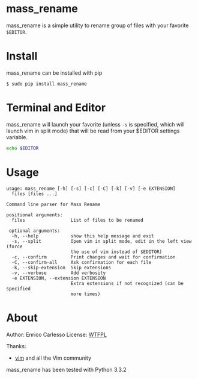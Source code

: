 # mass_rename

mass_rename is a simple utility to rename group of files with your favorite `$EDITOR`.

# Install

mass_rename can be installed with pip

```shell
$ sudo pip install mass_rename
```

# Terminal and Editor

mass_rename will launch your favorite (unless `-s` is specified, which will launch vim in split mode)
that will be read from your $EDITOR settings variable.

```bash
echo $EDITOR
```

# Usage

```
usage: mass_rename [-h] [-s] [-c] [-C] [-k] [-v] [-e EXTENSION]
  files [files ...]

Command line parser for Mass Rename

positional arguments:
  files                 List of files to be renamed

 optional arguments:
  -h, --help            show this help message and exit
  -s, --split           Open vim in split mode, edit in the left view (force
                        the use of vim instead of $EDITOR)
  -c, --confirm         Print changes and wait for confirmation
  -C, --confirm-all     Ask confirmation for each file
  -k, --skip-extension  Skip extensions
  -v, --verbose         Add verbosity
  -e EXTENSION, --extension EXTENSION
                        Extra extensions if not recognized (can be specified
                        more times)
```

# About
Author: Enrico Carlesso
License: [WTFPL](http://www.wtfpl.net/about/)

Thanks:

 - [vim](http://www.vim.org/) and all the Vim community

mass_rename has been tested with Python 3.3.2
